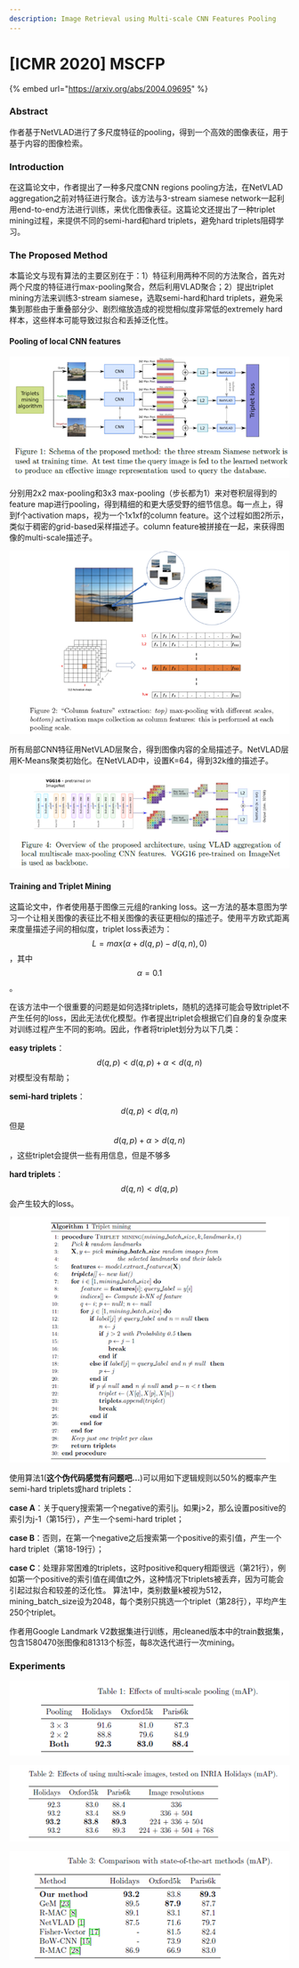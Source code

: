 ```yaml
---
description: Image Retrieval using Multi-scale CNN Features Pooling
---
```


# \[ICMR 2020] MSCFP

{% embed url="https://arxiv.org/abs/2004.09695" %}

### Abstract

作者基于NetVLAD进行了多尺度特征的pooling，得到一个高效的图像表征，用于基于内容的图像检索。

### Introduction

在这篇论文中，作者提出了一种多尺度CNN regions pooling方法，在NetVLAD aggregation之前对特征进行聚合。该方法与3-stream siamese network一起利用end-to-end方法进行训练，来优化图像表征。这篇论文还提出了一种triplet mining过程，来提供不同的semi-hard和hard triplets，避免hard triplets阻碍学习。

### The Proposed Method

本篇论文与现有算法的主要区别在于：1）特征利用两种不同的方法聚合，首先对两个尺度的特征进行max-pooling聚合，然后利用VLAD聚合；2）提出triplet mining方法来训练3-stream siamese，选取semi-hard和hard triplets，避免采集到那些由于重叠部分少、剧烈缩放造成的视觉相似度非常低的extremely hard样本，这些样本可能导致过拟合和丢掉泛化性。

#### Pooling of local CNN features

![](<../../.gitbook/assets/image (516).png>)

分别用2x2 max-pooling和3x3 max-pooling（步长都为1）来对卷积层得到的feature map进行pooling，得到精细的和更大感受野的细节信息。每一点上，得到f个activation maps，视为一个1x1xf的column feature。这个过程如图2所示，类似于稠密的grid-based采样描述子。column feature被拼接在一起，来获得图像的multi-scale描述子。&#x20;

![](<../../.gitbook/assets/image (697).png>)

所有局部CNN特征用NetVLAD层聚合，得到图像内容的全局描述子。NetVLAD层用K-Means聚类初始化。在NetVLAD中，设置K=64，得到32k维的描述子。&#x20;

![](<../../.gitbook/assets/image (813).png>)

#### Training and Triplet Mining

这篇论文中，作者使用基于图像三元组的ranking loss。这一方法的基本意图为学习一个让相关图像的表征比不相关图像的表征更相似的描述子。使用平方欧式距离来度量描述子间的相似度，triplet loss表述为：$$L=max(\alpha+d(q,p)-d(q,n),0)$$，其中$$\alpha=0.1$$。&#x20;

在该方法中一个很重要的问题是如何选择triplets，随机的选择可能会导致triplet不产生任何的loss，因此无法优化模型。作者提出triplet会根据它们自身的复杂度来对训练过程产生不同的影响。因此，作者将triplet划分为以下几类：&#x20;

**easy triplets**：$$d(q,p)<d(q,p)+\alpha<d(q,n)$$对模型没有帮助；&#x20;

**semi-hard triplets**：$$d(q,p)<d(q,n)$$但是$$d(q,p)+\alpha>d(q,n)$$，这些triplet会提供一些有用信息，但是不够多&#x20;

**hard triplets**：$$d(q,n)<d(q,p)$$会产生较大的loss。&#x20;

![](<../../.gitbook/assets/image (837).png>)

使用算法1(**这个伪代码感觉有问题吧...**)可以用如下逻辑规则以50%的概率产生semi-hard triplets或hard triplets：&#x20;

**case A**：关于query搜索第一个negative的索引j。如果j>2，那么设置positive的索引为j-1（第15行），产生一个semi-hard triplet；&#x20;

**case B**：否则，在第一个negative之后搜索第一个positive的索引值，产生一个hard triplet（第18-19行）；&#x20;

**case C**：处理非常困难的triplets，这时positive和query相距很远（第21行），例如第一个positive的索引值在阈值t之外，这种情况下triplets被丢弃，因为可能会引起过拟合和较差的泛化性。 算法1中，类别数量k被视为512，mining\_batch\_size设为2048，每个类别只挑选一个triplet（第28行），平均产生250个triplet。&#x20;

作者用Google Landmark V2数据集进行训练，用cleaned版本中的train数据集，包含1580470张图像和81313个标签，每8次迭代进行一次mining。

### Experiments

![](<../../.gitbook/assets/image (25).png>)

![](<../../.gitbook/assets/image (845).png>)

![](<../../.gitbook/assets/image (529).png>)
